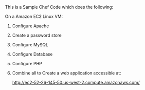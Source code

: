 This is a Sample Chef Code which does the following:

On a Amazon EC2 Linux VM:
1) Configure Apache

2) Create a password store

3) Configure MySQL

4) Configure Database

5) Configure PHP

6) Combine all to Create a web application accessible at:

   http://ec2-52-26-145-50.us-west-2.compute.amazonaws.com/
